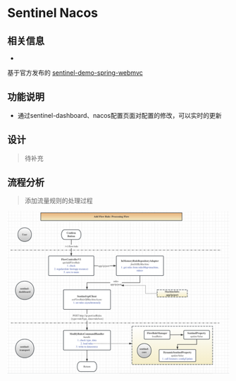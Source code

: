 # Sentinel Nacos

## 相关信息

*

基于官方发布的 [sentinel-demo-spring-webmvc](https://github.com/alibaba/Sentinel/tree/master/sentinel-demo/sentinel-demo-spring-webmvc)

## 功能说明

* 通过sentinel-dashboard、nacos配置页面对配置的修改，可以实时的更新

## 设计

> 待补充

## 流程分析

> 添加流量规则的处理过程

![add rule](../images/sentinel-dashboard-add-flow-rule.png)
